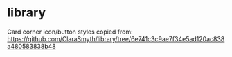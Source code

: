 # library

Card corner icon/button styles copied from:
https://github.com/ClaraSmyth/library/tree/6e741c3c9ae7f34e5ad120ac838a480583838b48